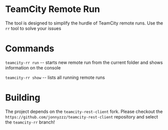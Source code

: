 

TeamCity Remote Run
===================

The tool is designed to simplify the hurdle of TeamCity remote runs.
Use the `rr` tool to solve your issues


Commands
========

`teamcity-rr run` -- starts new remote run from the current folder and shows information on the console

`teamcity-rr show` -- lists all running remote runs


Building
========

The project depends on the `teamcity-rest-client` fork. 
Please checkout the
`https://github.com/jonnyzzz/teamcity-rest-client`
repository and select the `teamcity-rr` branch!



